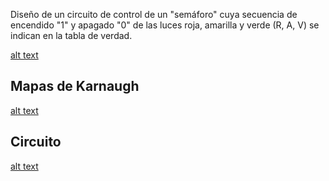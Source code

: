 Diseño de un circuito de control de un "semáforo" cuya secuencia de encendido "1" y apagado "0"
de las luces roja, amarilla y verde (R, A, V) se indican en la tabla de verdad.

[alt text](./Tabla-de-verdad.PNG)

## Mapas de Karnaugh

[alt text](./karnaugh.PNG)

## Circuito

[alt text](./Circuito.PNG)